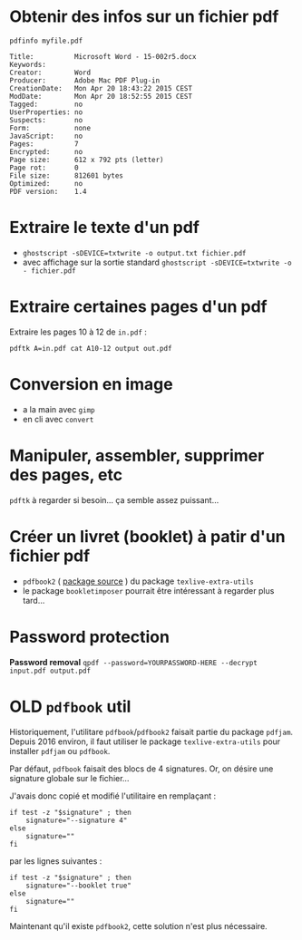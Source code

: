 # Obtenir des infos sur un fichier pdf 
`pdfinfo myfile.pdf`

```
Title:          Microsoft Word - 15-002r5.docx
Keywords:       
Creator:        Word
Producer:       Adobe Mac PDF Plug-in
CreationDate:   Mon Apr 20 18:43:22 2015 CEST
ModDate:        Mon Apr 20 18:52:55 2015 CEST
Tagged:         no
UserProperties: no
Suspects:       no
Form:           none
JavaScript:     no
Pages:          7
Encrypted:      no
Page size:      612 x 792 pts (letter)
Page rot:       0
File size:      812601 bytes
Optimized:      no
PDF version:    1.4
```
# Extraire le texte d'un pdf 
* `ghostscript -sDEVICE=txtwrite -o output.txt fichier.pdf`
* avec affichage sur la sortie standard `ghostscript -sDEVICE=txtwrite -o - fichier.pdf`
# Extraire certaines pages d'un pdf 
Extraire les pages 10 à 12 de `in.pdf` :

`pdftk A=in.pdf cat A10-12 output out.pdf`
# Conversion en image 
* a la main avec `gimp`
* en cli avec `convert` 
# Manipuler, assembler, supprimer des pages, etc 
`pdftk` à regarder si besoin… ça semble assez puissant…
# Créer un livret (booklet) à patir d'un fichier pdf 
* `pdfbook2` ( [package source](https://www.ctan.org/pkg/pdfbook2) ) du package `texlive-extra-utils`
* le package `bookletimposer` pourrait être intéressant à regarder plus tard…
# Password protection 
**Password removal**
`qpdf --password=YOURPASSWORD-HERE --decrypt input.pdf output.pdf`
# OLD `pdfbook` util 
Historiquement, l'utilitare `pdfbook`/`pdfbook2` faisait partie du package `pdfjam`. Depuis 2016 environ, il faut utiliser le package `texlive-extra-utils` pour installer `pdfjam` ou `pdfbook`.

Par défaut, `pdfbook` faisait des blocs de 4 signatures. Or, on désire une signature globale sur le fichier…

J'avais donc copié et modifié l'utilitaire en remplaçant :

```
if test -z "$signature" ; then
	signature="--signature 4"
else
	signature=""
fi
```

par les lignes suivantes :

```
if test -z "$signature" ; then
	signature="--booklet true"
else
	signature=""
fi
```

Maintenant qu'il existe `pdfbook2`, cette solution n'est plus nécessaire.
